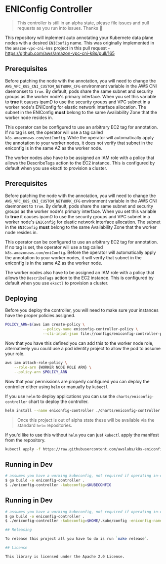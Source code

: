 # ENIConfig Controller

> This controller is still in an alpha state, please file issues and pull
> requests as you run into issues. Thanks 🎉

This repository will inplement auto annotating your Kubernete data plane nodes
with a desired `ENIConfig` name. This was originally implemented in the
`amazon-vpc-cni-k8s` project in this pull request -
https://github.com/aws/amazon-vpc-cni-k8s/pull/165

## Prerequisites

Before patching the node with the annotation, you will need to change the
`AWS_VPC_K8S_CNI_CUSTOM_NETWORK_CFG` environment variable in the AWS CNI
daemonset to `true`. By default, pods share the same subnet and security groups
as the worker node's primary interface. When you set this variable to **true**
it causes ipamD to use the security groups and VPC subnet in a worker node's
ENIConfig for elastic network interface allocation. The subnet in the ENIConfig
**must** belong to the same Availability Zone that the worker node resides in.

This operator can be configured to use an arbitrary EC2 tag for annotation.  If
no tag is set, the operator will use a tag called `k8s.amazonaws.com/eniConfig`.
While the operator will automatically apply the annotation to your worker nodes,
it does not verify that subnet in the eniconfig is in the same AZ as the worker
node.

The worker nodes also have to be assigned an IAM role with a policy that allows
the DescribeTags action to the EC2 instance.  This is configured by default when
you use eksctl to provision a cluster.

## Prerequisites

Before patching the node with the annotation, you will need to change the
`AWS_VPC_K8S_CNI_CUSTOM_NETWORK_CFG` environment variable in the AWS CNI
daemonset to `true`. By default, pods share the same subnet and security groups
as the worker node's primary interface. When you set this variable to **true**
it causes ipamD to use the security groups and VPC subnet in a worker node's
`ENIConfig` for elastic network interface allocation. The subnet in the
`ENIConfig` **must** belong to the same Availability Zone that the worker node
resides in.

This operator can be configured to use an arbitrary EC2 tag for annotation.
If no tag is set, the operator will use a tag called
`k8s.amazonaws.com/eniConfig`. Before the operator will automatically apply the
annotation to your worker nodes, it will verify that subnet in the eniconfig
is in the same AZ as the worker node.

The worker nodes also have to be assigned an IAM role with a policy that allows
the `DescribeTags` action to the EC2 instance.  This is configured by default
when you use `eksctl` to provision a cluster.

## Deploying

Before you deploy the controller, you will need to make sure your instances have
the proper policies assigned.

```bash
POLICY_ARN=$(aws iam create-policy \
                 --policy-name eniconfig-controller-policy \
                 --cli-input-json file://configs/eniconfig-controller-policy.json | jq -r ".Policy.Arn")
```

Now that you have this defined you can add this to the worker node role,
alternatively you could use a pod identity project to allow the pod to assume
your role.

```bash
aws iam attach-role-policy \
    --role-arn {WORKER NODE ROLE ARN} \
    --policy-arn $POLICY_ARN
```

Now that your permissions are properly configured you can deploy the controller
either using `helm` or manually by `kubectl`

If you use `helm` to deploy applications you can use the
`charts/eniconfig-controller` chart to deploy the controller.

```bash
helm install --name eniconfig-controller ./charts/eniconfig-controller
```

> Once this project is out of alpha state these will be available via the
> standard `helm` repositories.

If you'd like to use this without `helm` you can just `kubectl` apply the
manifest from the repository.

```bash
kubectl apply -f https://raw.githubusercontent.com/awslabs/k8s-eniconfig-controller/master/configs/eniconfig-controller.yaml
```

## Running in Dev

```bash
# assumes you have a working kubeconfig, not required if operating in-cluster
$ go build -o eniconfig-controller .
$ ./eniconfig-controller -kubeconfig=$KUBECONFIG
```

## Running in Dev

```sh
# assumes you have a working kubeconfig, not required if operating in-cluster
$ go build -o eniconfig-controller .
$ ./eniconfig-controller -kubeconfig=$HOME/.kube/config -eniconfig-name=name-of-eni

## Releasing

To release this project all you have to do is run `make release`.

## License

This library is licensed under the Apache 2.0 License.
